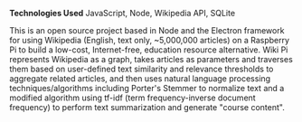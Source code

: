 **Technologies Used** JavaScript, Node, Wikipedia API, SQLite

This is an open source project based in Node and the Electron framework for using Wikipedia (English, text only, ~5,000,000 articles) on a Raspberry Pi to build a low-cost, Internet-free, education resource alternative. Wiki Pi represents Wikipedia as a graph, takes articles as parameters and traverses them based on user-defined text similarity and relevance thresholds to aggregate related articles, and then uses natural language processing techniques/algorithms including Porter's Stemmer to normalize text and a modified algorithm using tf-idf (term frequency-inverse document frequency) to perform text summarization and generate "course content".

